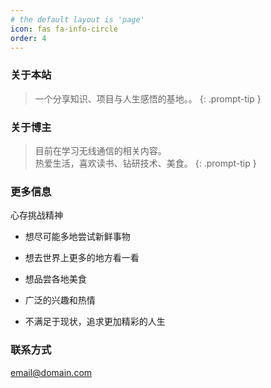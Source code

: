 ```yaml
---
# the default layout is 'page'
icon: fas fa-info-circle
order: 4
---
```


### 关于本站

> 一个分享知识、项目与人生感悟的基地。。
{: .prompt-tip }

### 关于博主

> 目前在学习无线通信的相关内容。<br/>热爱生活，喜欢读书、钻研技术、美食。
{: .prompt-tip }

### 更多信息

心存挑战精神

- 想尽可能多地尝试新鲜事物

- 想去世界上更多的地方看一看

- 想品尝各地美食

- ‌广泛的兴趣和热情

- 不满足于现状，追求更加精彩的人生

### 联系方式

[email@domain.com](mailto:hymanji@qq.com)
